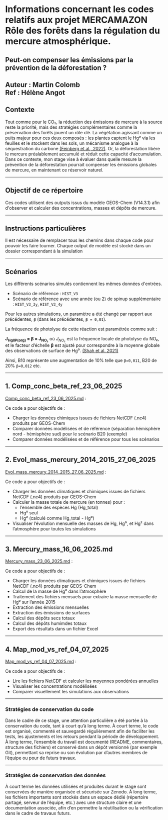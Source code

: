 # Informations concernant les codes relatifs aux projet MERCAMAZON Rôle des forêts dans la régulation du mercure atmosphérique.
## Peut-on compenser les émissions par la prévention de la déforestation ?

**Auteur :**  Martin Colomb  
**Ref :**  Hélène Angot  
---
## Contexte

Tout comme pour le CO₂, la réduction des émissions de mercure à la source reste la priorité, mais des stratégies complémentaires comme la préservation des forêts jouent un rôle clé. La végétation agissant comme un puits majeur pour ces deux composés : les plantes captent le Hg⁰ via les feuilles et le stockent dans les sols, un mécanisme analogue à la séquestration du carbone [(Feinberg et al., 2022)](https://pubs.rsc.org/en/content/articlelanding/2022/em/d2em00032f). Or, la déforestation libère le mercure préalablement accumulé et réduit cette capacité d’accumulation. Dans ce contexte, mon stage vise à évaluer dans quelle mesure la prévention de la déforestation pourrait compenser les émissions globales de mercure, en maintenant ce réservoir naturel.

---
## Objectif de ce répertoire

Ces codes utilisent des outputs issus du modèle GEOS-Chem (V14.3.1) afin d'observer et calculer des concentrations, masses et dépôts de mercure.

---
## Instructions particulières

Il est nécessaire de remplacer tous les chemins dans chaque code pour pouvoir les faire tourner. Chaque output de modèle est stocké dans un dossier correspondant à la simulation


---
## Scénarios

Les différents scénarios simulés contiennent les mêmes données d'entrées.
- Scénario de référence : `HIST_V3`
- Scénario de référence avec une année (ou 2) de spinup supplémentaire : `HIST_V3_3y`,  `HIST_V3_4y`

Pour les autres simulations, un paramètre a été changé par rapport aux précédentes, `β` (dans les précédentes, `β = 0,01`).

La fréquence de photolyse de cette réaction est paramétrée comme suit :

**J<sub>HgIIP(org)</sub> = β × J<sub>NO₂</sub>**
où  *J<sub>NO₂</sub>* est la fréquence locale de photolyse du NO₂, et le facteur d’échelle **β** est ajusté pour correspondre à la moyenne globale des observations de surface de Hg⁰.
[(Shah et al. 2021)](https://pubs.acs.org/doi/pdf/10.1021/acs.est.1c03160)

Ainsi, B10 représente une augmentation de 10% telle que `β=0,011`, B20 de 20% `β=0,012` etc.

---
## 1. Comp_conc_beta_ref_23_06_2025
[Comp_conc_beta_ref_23_06_2025.md](Comp_conc_beta_ref_23_06_2025/Comp_conc_beta_ref_23_06_2025.md) : 

Ce code a pour objectifs de :
- Charger les données chimiques issues de fichiers NetCDF (.nc4) produits par GEOS-Chem
- Comparer données modélisées et de référence (séparation hémisphère nord - hémisphère sud) pour le scénario B20 (exemple)
- Comparer données modélisées et de référence pour tous les scénarios


---
## 2. Evol_mass_mercury_2014_2015_27_06_2025
[Evol_mass_mercury_2014_2015_27_06_2025.md](Evol_mass_mercury_2014_2015_27_06_2025/Evol_mass_mercury_2014_2015_27_06_2025.md) : 

Ce code a pour objectifs de :
- Charger les données climatiques et chimiques issues de fichiers NetCDF (.nc4) produits par GEOS-Chem
- Calculer la masse totale de mercure (en tonnes) pour :
  - l’ensemble des espèces Hg (Hg_total)
  - Hg⁰ seul
  - Hg² (calculé comme Hg_total - Hg⁰)
- Visualiser l’évolution mensuelle des masses de Hg, Hg⁰, et Hg² dans l’atmosphère pour toutes les simulations


---
## 3. Mercury_mass_16_06_2025.md
[Mercury_mass_23_06_2025.md](Mercury_mass_23_06_2025/Mercury_mass_23_06_2025.md) : 

Ce code a pour objectifs de :
- Charger les données climatiques et chimiques issues de fichiers NetCDF (.nc4) produits par GEOS-Chem
- Calcul de la masse de Hg⁰ dans l’atmosphère
- Traitement des fichiers mensuels pour extraire la masse mensuelle de Hg⁰ sur l’année 2015
- Extraction des émissions mensuelles
- Extraction des émissions de surfaces
- Calcul des dépôts secs totaux
- Calcul des dépôts humimdes totaux
- Export des résultats dans un fichier Excel 


---
## 4. Map_mod_vs_ref_04_07_2025
[Map_mod_vs_ref_04_07_2025.md](Map_mod_vs_ref_04_07_2025/Map_mod_vs_ref_04_07_2025.md) : 

Ce code a pour objectifs de :
- Lire les fichiers NetCDF et calculer les moyennes pondérées annuelles
- Visualiser les concentrations modélisées
- Comparer visuellement les simulations aux observations

---
### Stratégies de conservation du code

Dans le cadre de ce stage, une attention particulière a été portée à la conservation du code, tant à court qu’à long terme.
À court terme, le code est organisé, commenté et sauvegardé régulièrement afin de faciliter les tests, les ajustements et les retours pendant la période de développement.
À long terme, l’ensemble du travail est documenté (README, commentaires, structure des fichiers) et conservé dans un dépôt versionné (par exemple Git), permettant sa reprise ou son évolution par d’autres membres de l’équipe ou pour de futurs travaux.

---
### Stratégies de conservation des données

À court terme les données utilisées et produites durant le stage sont conservées de manière organisée et sécurisée sur Zenodo.
À long terme, les fichiers importants sont stockés dans un espace dédié (répertoire partagé, serveur de l’équipe, etc.) avec une structure claire et une documentation associée, afin d’en permettre la réutilisation ou la vérification dans le cadre de travaux futurs.
